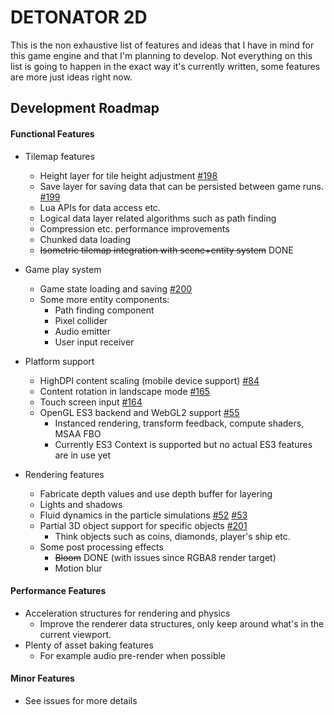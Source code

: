 DETONATOR 2D
=====================================

This is the non exhaustive list of features and ideas that I have in mind
for this game engine and that I'm planning to develop. Not everything on this
list is going to happen in the exact way it's currently written, some features
are more just ideas right now.

Development Roadmap
-------------------------------------

#### Functional Features

* Tilemap features
    * Height layer for tile height adjustment [#198](i198)
    * Save layer for saving data that can be persisted between game runs. [#199](i199)
    * Lua APIs for data access etc.
    * Logical data layer related algorithms such as path finding
    * Compression etc. performance improvements
    * Chunked data loading
    * ~~Isometric tilemap integration with scene+entity system~~  DONE

* Game play system
    * Game state loading and saving [#200](i200)
    * Some more entity components:
        * Path finding component
        * Pixel collider
        * Audio emitter
        * User input receiver

* Platform support
    * HighDPI content scaling (mobile device support) [#84][i84]
    * Content rotation in landscape mode [#165](i165)
    * Touch screen input [#164](i164)
    * OpenGL ES3 backend and WebGL2 support [#55][i55]
        * Instanced rendering, transform feedback, compute shaders, MSAA FBO
        * Currently ES3 Context is supported but no actual ES3 features are in use yet

* Rendering features
  * Fabricate depth values and use depth buffer for layering  
  * Lights and shadows
  * Fluid dynamics in the particle simulations [#52][i52] [#53][i53]
  * Partial 3D object support for specific objects [#201][i201]
      * Think objects such as coins, diamonds, player's ship etc.
  * Some post processing effects
      * ~~Bloom~~ DONE (with issues since RGBA8 render target) 
      * Motion blur

#### Performance Features
* Acceleration structures for rendering and physics
  * Improve the renderer data structures, only keep around what's in the current viewport. 
* Plenty of asset baking features
    * For example audio pre-render when possible

#### Minor Features
* See issues for more details

[i52]:  https://github.com/ensisoft/detonator/issues/52
[i53]:  https://github.com/ensisoft/detonator/issues/53
[i55]:  https://github.com/ensisoft/detonator/issues/55
[i84]:  https://github.com/ensisoft/detonator/issues/84
[i165]: https://github.com/ensisoft/detonator/issues/165
[i164]: https://github.com/ensisoft/detonator/issues/164
[i198]: https://github.com/ensisoft/detonator/issues/198
[i199]: https://github.com/ensisoft/detonator/issues/199
[i200]: https://github.com/ensisoft/detonator/issues/200
[i201]: https://github.com/ensisoft/detonator/issues/201